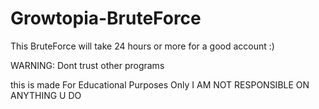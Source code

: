# Growtopia-BruteForce
This BruteForce will take 24 hours or more for a good account :)

WARNING: Dont trust other programs 

this is made For Educational Purposes Only
I AM NOT RESPONSIBLE ON ANYTHING U DO

